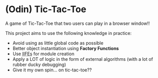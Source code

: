 # (Odin) Tic-Tac-Toe

A game of Tic-Tac-Toe that two users can play in a browser window!!

This project aims to use the following knowledge in practice:
- Avoid using as little global code as possible
- Better object instantiation using **Factory Functions**
- Use <abbr title = "Immediately Invoked Function Expressions">IIFEs</abbr> for module creation
- Apply a LOT of logic in the form of external algorithms (with a lot of rubber ducky debugging)
- Give it my own spin... on tic-tac-toe??
